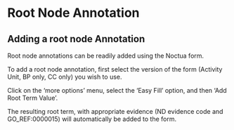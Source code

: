 ---
---
# Root Node Annotation

## Adding a root node Annotation

Root node annotations can be readily added using the Noctua form.

To add a root node annotation, first select the version of the form (Activity Unit, BP only, CC only) you wish to use.

Click on the ‘more options’ menu, select the ‘Easy Fill’ option, and then ‘Add Root Term Value’.

The resulting root term, with appropriate evidence (ND evidence code and GO_REF:0000015) will automatically be added to the form.

